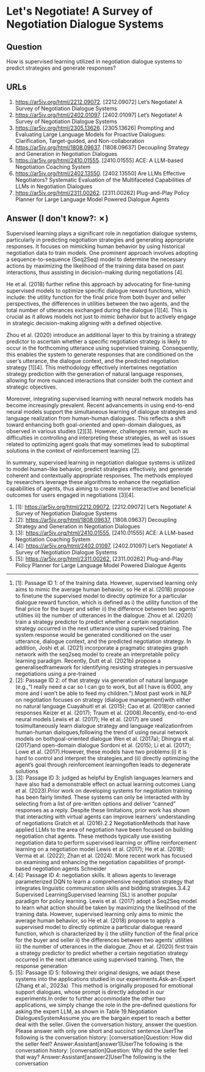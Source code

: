 # Let's Negotiate! A Survey of Negotiation Dialogue Systems

## Question

How is supervised learning utilized in negotiation dialogue systems to predict strategies and generate responses?

## URLs

1. https://ar5iv.org/html/2212.09072. [2212.09072] Let’s Negotiate! A Survey of Negotiation Dialogue Systems
2. https://ar5iv.org/html/2402.01097. [2402.01097] Let’s Negotiate! A Survey of Negotiation Dialogue Systems
3. https://ar5iv.org/html/2305.13626. [2305.13626] Prompting and Evaluating Large Language Models for Proactive Dialogues: Clarification, Target-guided, and Non-collaboration
4. https://ar5iv.org/html/1808.09637. [1808.09637] Decoupling Strategy and Generation in Negotiation Dialogues
5. https://ar5iv.org/html/2410.01555. [2410.01555] ACE: A LLM-based Negotiation Coaching System
6. https://ar5iv.org/html/2402.13550. [2402.13550] Are LLMs Effective Negotiators? Systematic Evaluation of the Multifaceted Capabilities of LLMs in Negotiation Dialogues
7. https://ar5iv.org/html/2311.00262. [2311.00262] Plug-and-Play Policy Planner for Large Language Model Powered Dialogue Agents

## Answer (I don't know?: ✗)

Supervised learning plays a significant role in negotiation dialogue systems, particularly in predicting negotiation strategies and generating appropriate responses. It focuses on mimicking human behavior by using historical negotiation data to train models. One prominent approach involves adopting a sequence-to-sequence (Seq2Seq) model to determine the necessary actions by maximizing the likelihood of the training data based on past interactions, thus assisting in decision-making during negotiations [4]. 

He et al. (2018) further refine this approach by advocating for fine-tuning supervised models to optimize specific dialogue reward functions, which include: the utility function for the final price from both buyer and seller perspectives, the differences in utilities between the two agents, and the total number of utterances exchanged during the dialogue [1][4]. This is crucial as it allows models not just to mimic behavior but to actively engage in strategic decision-making aligning with a defined objective.

Zhou et al. (2020) introduce an additional layer to this by training a strategy predictor to ascertain whether a specific negotiation strategy is likely to occur in the forthcoming utterance using supervised training. Consequently, this enables the system to generate responses that are conditioned on the user’s utterance, the dialogue context, and the predicted negotiation strategy [1][4]. This methodology effectively intertwines negotiation strategy prediction with the generation of natural language responses, allowing for more nuanced interactions that consider both the context and strategic objectives.

Moreover, integrating supervised learning with neural network models has become increasingly prevalent. Recent advancements in using end-to-end neural models support the simultaneous learning of dialogue strategies and language realization from human-human dialogues. This reflects a shift toward enhancing both goal-oriented and open-domain dialogues, as observed in various studies [2][3]. However, challenges remain, such as difficulties in controlling and interpreting these strategies, as well as issues related to optimizing agent goals that may sometimes lead to suboptimal solutions in the context of reinforcement learning [2].

In summary, supervised learning in negotiation dialogue systems is utilized to model human-like behavior, predict strategies effectively, and generate coherent and contextually appropriate responses. The methods employed by researchers leverage these algorithms to enhance the negotiation capabilities of agents, thus aiming to create more interactive and beneficial outcomes for users engaged in negotiations [3][4].

1. [1]:  https://ar5iv.org/html/2212.09072, [2212.09072] Let’s Negotiate! A Survey of Negotiation Dialogue Systems
2. [2]:  https://ar5iv.org/html/1808.09637, [1808.09637] Decoupling Strategy and Generation in Negotiation Dialogues
3. [3]:  https://ar5iv.org/html/2410.01555, [2410.01555] ACE: A LLM-based Negotiation Coaching System
4. [4]:  https://ar5iv.org/html/2402.01097, [2402.01097] Let’s Negotiate! A Survey of Negotiation Dialogue Systems
5. [5]:  https://ar5iv.org/html/2311.00262, [2311.00262] Plug-and-Play Policy Planner for Large Language Model Powered Dialogue Agents
---
1. [1]:  Passage ID 1: of the training data. However, supervised learning only aims to mimic the average human behavior, so He et al. (2018) propose to finetune the supervised model to directly optimize for a particular dialogue reward function, which is defined as i) the utility function of the final price for the buyer and seller ii) the difference between two agents’ utilities iii) the number of utterances in the dialogue. Zhou et al. (2020) train a strategy predictor to predict whether a certain negotiation strategy occurred in the next utterance using supervised training. The system response would be generated conditioned on the user utterance, dialogue context, and the predicted negotiation strategy. In addition, Joshi et al. (2021) incorporate a pragmatic strategies graph network with the seq2seq model to create an interpretable policy learning paradigm. Recently, Dutt et al. (2021b) propose a generalisedframework for identifying resisting strategies in persuasive negotiations using a pre-trained
2. [2]:  Passage ID 2: of that strategy via generation of natural language (e.g.,“I really need a car so I can go to work, but all I have is 6000, any more and I won’t be able to feed my children.”).Most past work in NLP on negotiation focuses on strategy (dialogue management)with either no natural language Cuayáhuitl et al. (2015); Cao et al. (2018)or canned responses Keizer et al. (2017); Traum et al. (2008).Recently, end-to-end neural models Lewis et al. (2017); He et al. (2017) are used tosimultaneously learn dialogue strategy and language realizationfrom human-human dialogues,following the trend of using neural network models on bothgoal-oriented dialogue Wen et al. (2017a); Dhingra et al. (2017)and open-domain dialogue Sordoni et al. (2015); Li et al. (2017); Lowe et al. (2017).However, these models have two problems:(i) it is hard to control and interpret the strategies,and (ii) directly optimizing the agent’s goal through reinforcement learningoften leads to degenerate solutions
3. [3]:  Passage ID 3: judged as helpful by English languages learners and have also had a demonstrable effect on actual learning outcomes Liang et al. (2023).Prior work on developing systems for negotiation training has been fairly limited. These systems can only be interacted with by selecting from a list of pre-written options and deliver “canned” responses as a reply. Despite these limitations, prior work has shown that interacting with virtual agents can improve learners’ understanding of negotiations Gratch et al. (2016).2.2 NegotiationMethods that have applied LLMs to the area of negotiation have been focused on building negotiation chat agents. These methods typically use existing negotiation data to perform supervised learning or offline reinforcement learning on a negotiation model Lewis et al. (2017); He et al. (2018); Verma et al. (2022); Zhan et al. (2024). More recent work has focused on examining and enhancing the negotiation capabilities of prompt-based negotiation agents Schneider
4. [4]:  Passage ID 4: negotiation skills. It allows agents to leverage parameterized DQN to learn a comprehensive negotiation strategy that integrates linguistic communication skills and bidding strategies.3.4.2 Supervised LearningSupervised learning (SL) is another popular paradigm for policy learning. Lewis et al. (2017) adopt a Seq2Seq model to learn what action should be taken by maximizing the likelihood of the training data. However, supervised learning only aims to mimic the average human behavior, so He et al. (2018) propose to apply a supervised model to directly optimize a particular dialogue reward function, which is characterized by i) the utility function of the final price for the buyer and seller ii) the differences between two agents’ utilities iii) the number of utterances in the dialogue. Zhou et al. (2020) first train a strategy predictor to predict whether a certain negotiation strategy occurred in the next utterance using supervised training. Then, the response generation
5. [5]:  Passage ID 5: following their original designs, we adapt these systems into the applications studied in our experiments.Ask-an-Expert (Zhang et al., 2023a)  This method is originally proposed for emotional support dialogues, whose prompt is directly adopted in our experiments.In order to further accommodate the other two applications, we simply change the role in the pre-defined questions for asking the expert LLM, as shown in Table 19.Negotiation DialoguesSystemAssume you are the bargain expert to reach a better deal with the seller. Given the conversation history, answer the question. Please answer with only one short and succinct sentence.UserThe following is the conversation history: [conversation]Question: How did the seller feel? Answer:Assistant[answer1]UserThe following is the conversation history: [conversation]Question: Why did the seller feel that way? Answer:Assistant[answer2]UserThe following is the conversation